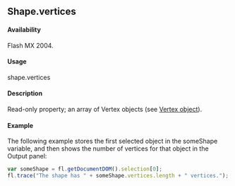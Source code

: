 ## Shape.vertices

#### Availability

Flash MX 2004.

#### Usage

shape.vertices

#### Description

Read-only property; an array of Vertex objects (see [Vertex object](../Vertex_object/Vertex_summary.md)).

#### Example

The following example stores the first selected object in the someShape variable, and then shows the number of vertices for that object in the Output panel:

```javascript
var someShape = fl.getDocumentDOM().selection[0];
fl.trace("The shape has " + someShape.vertices.length + " vertices.");
```
